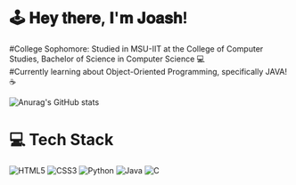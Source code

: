 # 🕹 𝐇𝐞𝐲 𝐭𝐡𝐞𝐫𝐞, 𝐈'𝐦 𝐉𝐨𝐚𝐬𝐡!
#College Sophomore: Studied in MSU-IIT at the College of Computer Studies, Bachelor of Science in Computer Science 💻 <br/>
#Currently learning about Object-Oriented Programming, specifically JAVA! ☕️ <br/>

<!-- GitHub stats from https://github.com/anuraghazra/github-readme-stats -->
![Anurag's GitHub stats](https://github-readme-stats.vercel.app/api?username=Vanilus2392&show_icons=true&theme=transparent)

# 💻 Tech Stack
<!-- Badges from https://github.com/Ileriayo/markdown-badges -->
![HTML5](https://img.shields.io/badge/html5-%23E34F26.svg?style=for-the-badge&logo=html5&logoColor=white)
![CSS3](https://img.shields.io/badge/css3-%231572B6.svg?style=for-the-badge&logo=css3&logoColor=white)
![Python](https://img.shields.io/badge/python-3670A0?style=for-the-badge&logo=python&logoColor=ffdd54)
![Java](https://img.shields.io/badge/java-%23ED8B00.svg?style=for-the-badge&logo=openjdk&logoColor=white)
![C](https://img.shields.io/badge/c-%2300599C.svg?style=for-the-badge&logo=c&logoColor=white)<br/>
